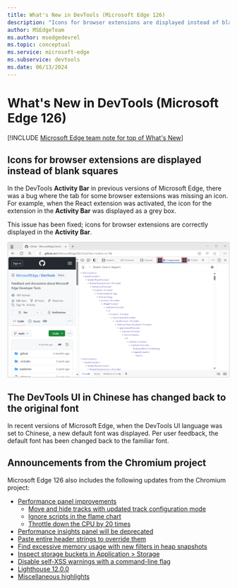 ```yaml
---
title: What's New in DevTools (Microsoft Edge 126)
description: "Icons for browser extensions are displayed instead of blank squares. The DevTools UI in Chinese has changed back to the original font. And more."
author: MSEdgeTeam
ms.author: msedgedevrel
ms.topic: conceptual
ms.service: microsoft-edge
ms.subservice: devtools
ms.date: 06/13/2024
---
```

# What's New in DevTools (Microsoft Edge 126)

[!INCLUDE [Microsoft Edge team note for top of What's New](../../includes/edge-whats-new-note.md)]


<!-- ====================================================================== -->
## Icons for browser extensions are displayed instead of blank squares

<!-- Subtitle: The DevTools extensions that you install will display their icons so they're easily identifiable in the Activity Bar.-->

In the DevTools **Activity Bar** in previous versions of Microsoft Edge, there was a bug where the tab for some browser extensions was missing an icon.  For example, when the React extension was activated, the icon for the extension in the **Activity Bar** was displayed as a grey box.

<!-- todo: add screenshot if can get one from Stable 124 -->

This issue has been fixed; icons for browser extensions are correctly displayed in the **Activity Bar**.

![Display React extension icons](./devtools-126-images/react-extension-icon.png)


<!-- ====================================================================== -->
## The DevTools UI in Chinese has changed back to the original font

<!-- Subtitle: When using the DevTools UI in Chinese, the font has been updated back to the previous font that users are familiar with. -->

In recent versions of Microsoft Edge, when the DevTools UI language was set to Chinese, a new default font was displayed.  Per user feedback, the default font has been changed back to the familiar font.


<!-- ====================================================================== -->
## Announcements from the Chromium project

Microsoft Edge 126 also includes the following updates from the Chromium project:

* [Performance panel improvements](https://developer.chrome.com/blog/new-in-devtools-126#perf)
   * [Move and hide tracks with updated track configuration mode](https://developer.chrome.com/blog/new-in-devtools-126#track-config)
   * [Ignore scripts in the flame chart](https://developer.chrome.com/blog/new-in-devtools-126#perf-ignore)
   * [Throttle down the CPU by 20 times](https://developer.chrome.com/blog/new-in-devtools-126#throttle-20x)
* [Performance insights panel will be deprecated](https://developer.chrome.com/blog/new-in-devtools-126#perf-insights)
* [Paste entire header strings to override them](https://developer.chrome.com/blog/new-in-devtools-126#overrides)
* [Find excessive memory usage with new filters in heap snapshots](https://developer.chrome.com/blog/new-in-devtools-126#heap-filters)
* [Inspect storage buckets in Application > Storage](https://developer.chrome.com/blog/new-in-devtools-126#storage-buckets)
* [Disable self-XSS warnings with a command-line flag](https://developer.chrome.com/blog/new-in-devtools-126#self-xss-flag)
* [Lighthouse 12.0.0](https://developer.chrome.com/blog/new-in-devtools-126#lighthouse)
* [Miscellaneous highlights](https://developer.chrome.com/blog/new-in-devtools-126#misc)
<!-- todo: maybe remove some links -->


<!-- ====================================================================== -->
<!-- uncomment if content is copied from developer.chrome.com to this page -->

<!-- > [!NOTE]
> Portions of this page are modifications based on work created and [shared by Google](https://developers.google.com/terms/site-policies) and used according to terms described in the [Creative Commons Attribution 4.0 International License](https://creativecommons.org/licenses/by/4.0).
> The original page for announcements from the Chromium project is [What's New in DevTools (Chrome 126)](https://developer.chrome.com/blog/new-in-devtools-126) and is authored by [Sofia Emelianova](https://developers.google.com/web/resources/contributors) (Senior Technical Writer working on Chrome DevTools at Google). -->


<!-- ====================================================================== -->
<!-- uncomment if content is copied from developer.chrome.com to this page -->

<!-- [![Creative Commons License](../../../../media/cc-logo/88x31.png)](https://creativecommons.org/licenses/by/4.0)
This work is licensed under a [Creative Commons Attribution 4.0 International License](https://creativecommons.org/licenses/by/4.0). -->
